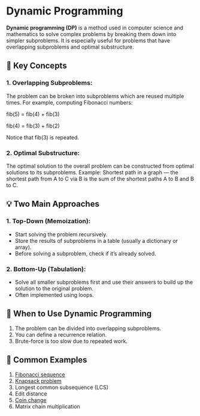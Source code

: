 # Dynamic Programming

**Dynamic programming (DP)** is a method used in computer science and mathematics to solve complex problems by breaking them down into simpler subproblems. It is especially useful for problems that have overlapping subproblems and optimal substructure.

## 🧠 Key Concepts

### 1. Overlapping Subproblems:

The problem can be broken into subproblems which are reused multiple times. For example, computing Fibonacci numbers:

fib(5) = fib(4) + fib(3)

fib(4) = fib(3) + fib(2)

Notice that fib(3) is repeated.

### 2. Optimal Substructure:

The optimal solution to the overall problem can be constructed from optimal solutions to its subproblems.
Example: Shortest path in a graph — the shortest path from A to C via B is the sum of the shortest paths A to B and B to C.

## 💡 Two Main Approaches

### 1. Top-Down (Memoization):

* Start solving the problem recursively.
* Store the results of subproblems in a table (usually a dictionary or array).
* Before solving a subproblem, check if it’s already solved.

### 2. Bottom-Up (Tabulation):

* Solve all smaller subproblems first and use their answers to build up the solution to the original problem.
* Often implemented using loops.

## 🧰 When to Use Dynamic Programming

1. The problem can be divided into overlapping subproblems.
2. You can define a recurrence relation.
3. Brute-force is too slow due to repeated work.

## 🧮 Common Examples

1. [Fibonacci sequence](Fibonacci.java)
2. [Knapsack problem](Knapsack.java)
3. Longest common subsequence (LCS)
4. Edit distance
5. [Coin change](CoinChange.java)
6. Matrix chain multiplication
